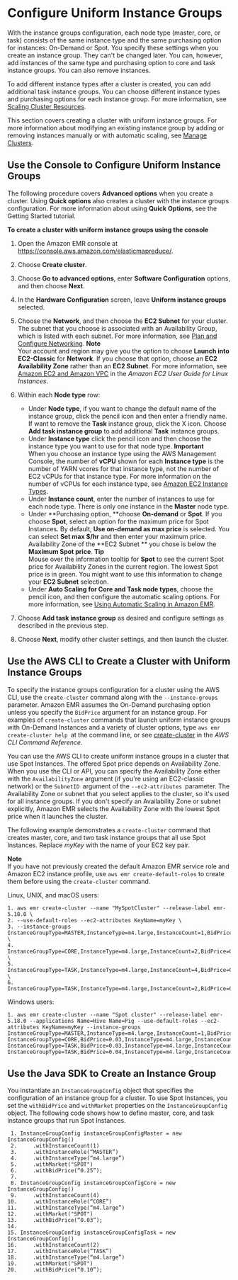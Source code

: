 # Configure Uniform Instance Groups<a name="emr-uniform-instance-group"></a>

With the instance groups configuration, each node type \(master, core, or task\) consists of the same instance type and the same purchasing option for instances: On\-Demand or Spot\. You specify these settings when you create an instance group\. They can't be changed later\. You can, however, add instances of the same type and purchasing option to core and task instance groups\. You can also remove instances\.

To add different instance types after a cluster is created, you can add additional task instance groups\. You can choose different instance types and purchasing options for each instance group\. For more information, see [Scaling Cluster Resources](emr-scale-on-demand.md)\.

This section covers creating a cluster with uniform instance groups\. For more information about modifying an existing instance group by adding or removing instances manually or with automatic scaling, see [Manage Clusters](emr-manage.md)\.

## Use the Console to Configure Uniform Instance Groups<a name="emr-uniform-instance-group-console"></a>

The following procedure covers **Advanced options** when you create a cluster\. Using **Quick options** also creates a cluster with the instance groups configuration\. For more information about using **Quick Options**, see the Getting Started tutorial\.

**To create a cluster with uniform instance groups using the console**

1. Open the Amazon EMR console at [https://console\.aws\.amazon\.com/elasticmapreduce/](https://console.aws.amazon.com/elasticmapreduce/)\.

1. Choose **Create cluster**\.

1. Choose **Go to advanced options**, enter **Software Configuration** options, and then choose **Next**\.

1. In the **Hardware Configuration** screen, leave **Uniform instance groups** selected\.

1. Choose the **Network**, and then choose the **EC2 Subnet** for your cluster\. The subnet that you choose is associated with an Availability Group, which is listed with each subnet\. For more information, see [Plan and Configure Networking](emr-plan-vpc-subnet.md)\.
**Note**  
Your account and region may give you the option to choose **Launch into EC2\-Classic** for **Network**\. If you choose that option, choose an **EC2 Availability Zone** rather than an **EC2 Subnet**\. For more information, see [Amazon EC2 and Amazon VPC](https://docs.aws.amazon.com/AWSEC2/latest/UserGuide/using-vpc.html) in the *Amazon EC2 User Guide for Linux Instances*\.

1. Within each **Node type** row:
   + Under **Node type**, if you want to change the default name of the instance group, click the pencil icon and then enter a friendly name\. If want to remove the **Task** instance group, click the X icon\. Choose **Add task instance group** to add additional **Task** instance groups\.
   + Under **Instance type** click the pencil icon and then choose the instance type you want to use for that node type\.
**Important**  
When you choose an instance type using the AWS Management Console, the number of **vCPU** shown for each **Instance type** is the number of YARN vcores for that instance type, not the number of EC2 vCPUs for that instance type\. For more information on the number of vCPUs for each instance type, see [Amazon EC2 Instance Types](https://aws.amazon.com/ec2/instance-types/)\.
   + Under **Instance count**, enter the number of instances to use for each node type\. There is only one instance in the **Master** node type\.
   + Under **Purchasing option, **choose **On\-demand** or **Spot**\. If you choose **Spot**, select an option for the maximum price for Spot Instances\. By default, **Use on\-demand as max price** is selected\. You can select **Set max $/hr** and then enter your maximum price\. Availability Zone of the **EC2 Subnet ** you chose is below the **Maximum Spot price**\.
**Tip**  
Mouse over the information tooltip for **Spot** to see the current Spot price for Availability Zones in the current region\. The lowest Spot price is in green\. You might want to use this information to change your **EC2 Subnet** selection\.
   + Under **Auto Scaling for Core and Task node types**, choose the pencil icon, and then configure the automatic scaling options\. For more information, see [Using Automatic Scaling in Amazon EMR](emr-automatic-scaling.md)\.

1. Choose **Add task instance group** as desired and configure settings as described in the previous step\.

1. Choose **Next**, modify other cluster settings, and then launch the cluster\.

## Use the AWS CLI to Create a Cluster with Uniform Instance Groups<a name="emr-uniform-instance-group-cli"></a>

To specify the instance groups configuration for a cluster using the AWS CLI, use the `create-cluster` command along with the `--instance-groups` parameter\. Amazon EMR assumes the On\-Demand purchasing option unless you specify the `BidPrice` argument for an instance group\. For examples of `create-cluster` commands that launch uniform instance groups with On\-Demand Instances and a variety of cluster options, type `aws emr create-cluster help `at the command line, or see [create\-cluster](https://docs.aws.amazon.com/cli/latest/reference/emr/create-cluster.html) in the *AWS CLI Command Reference*\.

You can use the AWS CLI to create uniform instance groups in a cluster that use Spot Instances\. The offered Spot price depends on Availability Zone\. When you use the CLI or API, you can specify the Availability Zone either with the `AvailabilityZone` argument \(if you're using an EC2\-classic network\) or the `SubnetID `argument of the `--ec2-attributes `parameter\. The Availability Zone or subnet that you select applies to the cluster, so it's used for all instance groups\. If you don't specify an Availability Zone or subnet explicitly, Amazon EMR selects the Availability Zone with the lowest Spot price when it launches the cluster\.

The following example demonstrates a `create-cluster` command that creates master, core, and two task instance groups that all use Spot Instances\. Replace *myKey* with the name of your EC2 key pair\. 

**Note**  
If you have not previously created the default Amazon EMR service role and Amazon EC2 instance profile, use `aws emr create-default-roles` to create them before using the `create-cluster` command\.

Linux, UNIX, and macOS users:

```
1. aws emr create-cluster --name "MySpotCluster" --release-label emr-5.18.0 \
2. --use-default-roles --ec2-attributes KeyName=myKey \
3. --instance-groups InstanceGroupType=MASTER,InstanceType=m4.large,InstanceCount=1,BidPrice=0.25 \
4. InstanceGroupType=CORE,InstanceType=m4.large,InstanceCount=2,BidPrice=0.03 \ 
5. InstanceGroupType=TASK,InstanceType=m4.large,InstanceCount=4,BidPrice=0.03 \
6. InstanceGroupType=TASK,InstanceType=m4.large,InstanceCount=2,BidPrice=0.04
```

Windows users:

```
1. aws emr create-cluster --name "Spot cluster" --release-label emr-5.18.0 --applications Name=Hive Name=Pig --use-default-roles --ec2-attributes KeyName=myKey --instance-groups InstanceGroupType=MASTER,InstanceType=m4.large,InstanceCount=1,BidPrice=0.25 InstanceGroupType=CORE,BidPrice=0.03,InstanceType=m4.large,InstanceCount=2 InstanceGroupType=TASK,BidPrice=0.03,InstanceType=m4.large,InstanceCount=4							InstanceGroupType=TASK,BidPrice=0.04,InstanceType=m4.large,InstanceCount=2
```

## Use the Java SDK to Create an Instance Group<a name="emr-instance-group-sdk"></a>

You instantiate an `InstanceGroupConfig` object that specifies the configuration of an instance group for a cluster\. To use Spot Instances, you set the `withBidPrice` and `withMarket` properties on the `InstanceGroupConfig` object\. The following code shows how to define master, core, and task instance groups that run Spot Instances\.

```
 1. InstanceGroupConfig instanceGroupConfigMaster = new InstanceGroupConfig()
 2. 	.withInstanceCount(1)
 3. 	.withInstanceRole(“MASTER”)
 4. 	.withInstanceType(“m4.large”)
 5. 	.withMarket("SPOT")
 6. 	.withBidPrice(“0.25”); 
 7. 	
 8. InstanceGroupConfig instanceGroupConfigCore = new InstanceGroupConfig()
 9. 	.withInstanceCount(4)
10. 	.withInstanceRole(“CORE”)
11. 	.withInstanceType(“m4.large”)
12. 	.withMarket("SPOT")
13. 	.withBidPrice(“0.03”);
14. 	
15. InstanceGroupConfig instanceGroupConfigTask = new InstanceGroupConfig()
16. 	.withInstanceCount(2)
17. 	.withInstanceRole(“TASK”)
18. 	.withInstanceType(“m4.large”)
19. 	.withMarket("SPOT")
20. 	.withBidPrice(“0.10”);
```